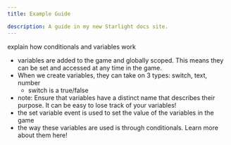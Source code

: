 ```yaml
---
title: Example Guide

description: A guide in my new Starlight docs site.
---
```


explain how conditionals and variables work

- variables are added to the game and globally scoped. This means they can be set and accessed at any time in the game.
- When we create variables, they can take on 3 types: switch, text, number
  - switch is a true/false
- note: Ensure that variables have a distinct name that describes their purpose. It can be easy to lose track of your variables!
- the set variable event is used to set the value of the variables in the game
- the way these variables are used is through conditionals. Learn more about them here!
